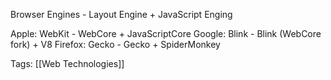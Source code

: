 Browser Engines - Layout Engine + JavaScript  Enging

Apple:
WebKit - WebCore + JavaScriptCore
Google:
Blink - Blink (WebCore fork) + V8
Firefox:
Gecko - Gecko + SpiderMonkey

Tags: [[Web Technologies]]